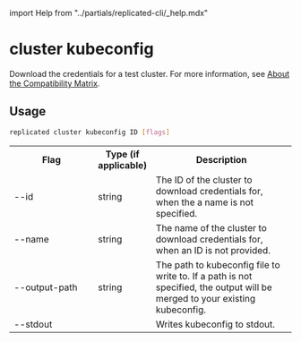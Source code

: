 import Help from "../partials/replicated-cli/_help.mdx"

# cluster kubeconfig

Download the credentials for a test cluster. For more information, see [About the Compatibility Matrix](/vendor/testing-about).

## Usage

```bash
replicated cluster kubeconfig ID [flags]
```

  <table>
  <tr>
    <th width="30%">Flag</th>
    <th width="20%">Type (if applicable)</th>
    <th width="50%">Description</th>
  </tr>
  <Help/>
  <tr>
    <td>--id</td>
    <td>string</td>
    <td>The ID of the cluster to download credentials for, when the a name is not specified.</td>
  </tr>
  <tr>
    <td>--name</td>
    <td>string</td>
    <td>The name of the cluster to download credentials for, when an ID is not provided.</td>
  </tr>
  <tr>
    <td>--output-path</td>
    <td>string</td>
    <td>The path to kubeconfig file to write to. If a path is not specified, the output will be merged to your existing kubeconfig.</td>
  </tr>
  <tr>
    <td>--stdout</td>
    <td></td>
    <td>Writes kubeconfig to stdout.</td>
  </tr>
</table>

                   
                
                     
